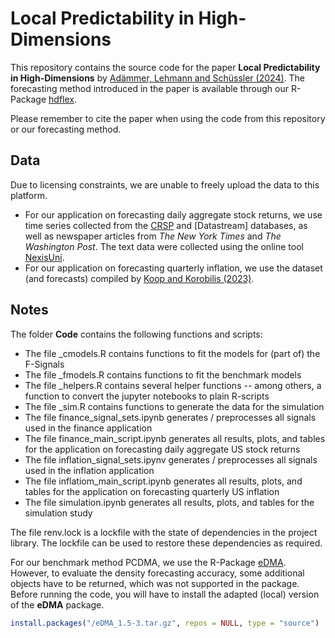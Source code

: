 # Local Predictability in High-Dimensions

This repository contains the source code for the paper **Local Predictability in High-Dimensions** by [Adämmer, Lehmann and Schüssler (2024)](https://dx.doi.org/10.2139/ssrn.4342487). The forecasting method introduced in the paper is available through our R-Package [hdflex](https://github.com/lehmasve/hdflex).

Please remember to cite the paper when using the code from this repository or our forecasting method.

## Data

Due to licensing constraints, we are unable to freely upload the data to this platform.

* For our application on forecasting daily aggregate stock returns, we use time series collected from the [CRSP](https://www.crsp.org) and [Datastream] databases, as well as newspaper articles from *The New York Times* and *The Washington Post*. The text data were collected using the online tool [NexisUni](https://www.lexisnexis.com/en-int/products/nexis-uni). 
* For our application on forecasting quarterly inflation, we use the dataset (and forecasts) compiled by [Koop and Korobilis (2023)](https://sites.google.com/site/dimitriskorobilis/matlab/vbdvs).

## Notes

The folder **Code** contains the following functions and scripts:
* The file _cmodels.R contains functions to fit the models for (part of) the F-Signals
* The file _fmodels.R contains functions to fit the benchmark models
* The file _helpers.R contains several helper functions -- among others, a function to convert the jupyter notebooks to plain R-scripts
* The file _sim.R contains functions to generate the data for the simulation 
* The file finance_signal_sets.ipynb generates / preprocesses all signals used in the finance application
* The file finance_main_script.ipynb generates all results, plots, and tables for the application on forecasting daily aggregate US stock returns
* The file inflation_signal_sets.ipynv generates / preprocesses all signals used in the inflation application
* The file inflatiom_main_script.ipynb generates all results, plots, and tables for the application on forecasting quarterly US inflation
* The file simulation.ipynb generates all results, plots, and tables for the simulation study

The file renv.lock is a lockfile with the state of dependencies in the project library. The lockfile can be used to restore these dependencies as required.

For our benchmark method PCDMA, we use the R-Package [eDMA](https://cran.r-project.org/package=eDMA). However, to evaluate the density forecasting accuracy, some additional objects have to be returned, which was not supported in the package. Before running the code, you will have to install the adapted (local) version of the **eDMA** package. 
```r
install.packages("/eDMA_1.5-3.tar.gz", repos = NULL, type = "source")
